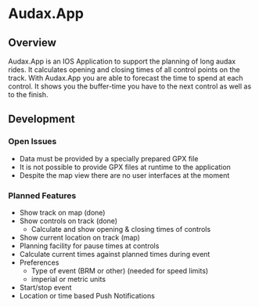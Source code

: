 # Audax.App #

## Overview ##

Audax.App is an IOS Application to support the planning of long audax rides. It calculates opening and closing times of all control points on the track. With Audax.App you are able to forecast the time to spend at each control. It shows you the buffer-time you have to the next control as well as to the finish.

## Development ##

### Open Issues ###

* Data must be provided by a specially prepared GPX file
* It is not possible to provide GPX files at runtime to the application
* Despite the map view there are no user interfaces at the moment

### Planned Features ###

* Show track on map (done)
* Show controls on track (done)
    * Calculate and show opening & closing times of controls
* Show current location on track (map)
* Planning facility for pause times at controls
* Calculate current times against planned times during event
* Preferences
  * Type of event (BRM or other) (needed for speed limits)
  * imperial or metric units
* Start/stop event
* Location or time based Push Notifications 


